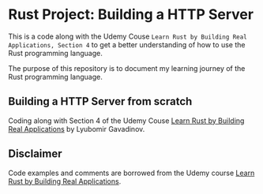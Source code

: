 # Rust Project: Building a HTTP Server

This is a code along with the Udemy Couse `Learn Rust by Building Real Applications, Section 4` to get a better understanding of how to use the Rust programming language.

The purpose of this repository is to document my learning journey of the Rust programming language.

## Building a HTTP Server from scratch

Coding along with Section 4 of the Udemy Couse [Learn Rust by Building Real Applications](https://www.udemy.com/course/rust-fundamentals/learn/lecture/20772670#overview) by Lyubomir Gavadinov.


## Disclaimer

Code examples and comments are borrowed from the Udemy course [Learn Rust by Building Real Applications](https://www.udemy.com/course/rust-fundamentals/).
